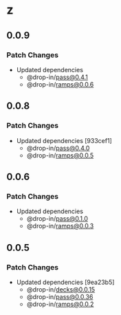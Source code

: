 # z

## 0.0.9

### Patch Changes

- Updated dependencies
  - @drop-in/pass@0.4.1
  - @drop-in/ramps@0.0.6

## 0.0.8

### Patch Changes

- Updated dependencies [933cef1]
  - @drop-in/pass@0.4.0
  - @drop-in/ramps@0.0.5

## 0.0.6

### Patch Changes

- Updated dependencies
  - @drop-in/pass@0.1.0
  - @drop-in/ramps@0.0.3

## 0.0.5

### Patch Changes

- Updated dependencies [9ea23b5]
  - @drop-in/decks@0.0.15
  - @drop-in/pass@0.0.36
  - @drop-in/ramps@0.0.2
